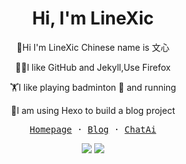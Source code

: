 <h1 align="center">Hi, I'm LineXic</h1>
<p align="center">
  👀Hi I'm LineXic Chinese name is 文心
</p>
<p align="center">
  🧑‍💻I like GitHub and Jekyll,Use Firefox
</p>
<p align="center">
  🏋️I like playing badminton 🏸 and running 
  </p>
<p align="center">
  🧘I am using Hexo to build a blog project
</p>
<p align="center">
  <samp>
    <a href="https://i.linexic.top">Homepage</a> ·
    <a href="https://linexic.top">Blog</a> ·
    <a href="https://chat.linexic.top">ChatAi</a> 
  </samp>
</p>

<p align="center">
  <img src="https://github-readme-stats.vercel.app/api?username=LineXic&count_private=true">
<img src="https://skillicons.dev/icons?i=vue,html,css,js">
</p>